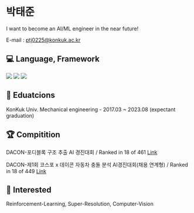 # 박태준

I want to become an AI/ML engineer in the near future!

E-mail : ptj0225@konkuk.ac.kr

## 💻 Language, Framework

<img src="https://img.shields.io/badge/Python-3766AB?style=flat-square&logo=Python&logoColor=white"/></a>
<img src="https://img.shields.io/badge/Tensorflow 2.0 +-FF6F00?style=flat-square&logo=Tensorflow&logoColor=white"/></a>
<img src="https://img.shields.io/badge/PyTorch-EE4C2C?style=flat-square&logo=PyTorch&logoColor=white"/></a>

## 🏫 Eduatcions

KonKuk Univ. Mechanical engineering - 2017.03 ~ 2023.08 (expectant graduation)


## 🏆 Compitition

DACON-포디블록 구조 추출 AI 경진대회 / Ranked in 18 of 461
[Link](https://dacon.io/competitions/official/236046/overview/description)

DACON-제1회 코스포 x 데이콘 자동차 충돌 분석 AI경진대회(채용 연계형) / Ranked in 18 of 449
[Link](https://dacon.io/competitions/official/236064/overview/description)

## 🧐 Interested

Reinforcement-Learning, Super-Resolution, Computer-Vision
